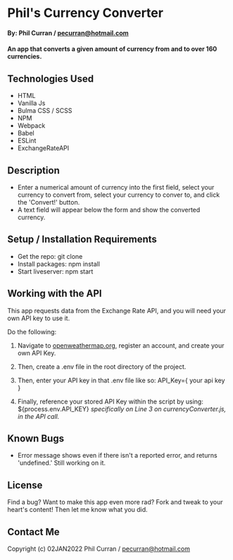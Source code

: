 # Phil's Currency Converter

#### By: Phil Curran / pecurran@hotmail.com

#### An app that converts a given amount of currency from and to over 160 currencies.

## Technologies Used

* HTML
* Vanilla Js
* Bulma CSS / SCSS
* NPM
* Webpack
* Babel
* ESLint
* ExchangeRateAPI

## Description

* Enter a numerical amount of currency into the first field, select your currency to convert from, select your currency to conver to, and click the 'Convert!' button.
* A text field will appear below the form and show the converted currency.

## Setup / Installation Requirements

* Get the repo: git clone
* Install packages: npm install
* Start liveserver: npm start

## Working with the API

This app requests data from the Exchange Rate API, and you will need your own API key to use it.

Do the following: 

1. Navigate to [openweathermap.org](https://home.openweathermap.org/users/sign_up), register an account, and create your own API Key.

2. Then, create a .env file in the root directory of the project.

3. Then, enter your API key in that .env file like so: API_Key={ your api key }

4. Finally, reference your stored API Key within the script by using: ${process.env.API_KEY}
                      *specifically on Line 3 on currencyConverter.js, in the API call.*

## Known Bugs

* Error message shows even if there isn't a reported error, and returns 'undefined.'  Still working on it.

## License

Find a bug?  Want to make this app even more rad?  Fork and tweak to your heart's content!  Then let me know what you did.  

## Contact Me

Copyright (c) 02JAN2022 Phil Curran / pecurran@hotmail.com